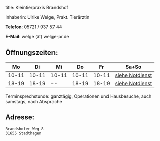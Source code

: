 title: Kleintierpraxis Brandshof

Inhaberin: Ulrike Welge, Prakt. Tierärztin

**Telefon**:   05721 / 937 57 44

**E-Mail**: welge (ät) welge-pr.de


Öffnungszeiten:
---------------

|  Mo   |  Di   |  Mi   |  Do   |  Fr   |           Sa+So                      |
| ----- | ----- | ----- | ----- | ----- | ------------------------------------ |
| 10-11 | 10-11 | 10-11 | 10-11 | 10-11 | [siehe Notdienst](../notdienst.html) |
| 18-19 | 18-19 |  --   | 18-19 | 18-19 | [siehe Notdienst](../notdienst.html) |

Terminsprechstunde: ganztägig, Operationen und Hausbesuche, auch samstags, nach Absprache

Adresse:
---------

    Brandshofer Weg 8
    31655 Stadthagen


